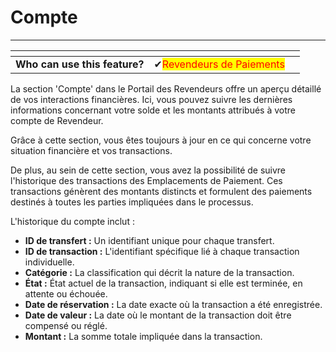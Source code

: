 # Compte

-------

<table data-card-size="large" data-view="cards"><thead><tr><th></th><th></th><th></th></tr></thead><tbody><tr><td><strong>Who can use this feature?</strong></td><td><span data-gb-custom-inline data-tag="emoji" data-code="2714">✔</span><mark style="color:red;">Revendeurs de Paiements</mark></td><td></td></tr></tbody></table>

La section 'Compte' dans le Portail des Revendeurs offre un aperçu détaillé de vos interactions financières. Ici, vous pouvez suivre les dernières informations concernant votre solde et les montants attribués à votre compte de Revendeur.

Grâce à cette section, vous êtes toujours à jour en ce qui concerne votre situation financière et vos transactions.

De plus, au sein de cette section, vous avez la possibilité de suivre l'historique des transactions des Emplacements de Paiement. Ces transactions génèrent des montants distincts et formulent des paiements destinés à toutes les parties impliquées dans le processus.

L'historique du compte inclut :

- **ID de transfert :** Un identifiant unique pour chaque transfert.
- **ID de transaction :** L'identifiant spécifique lié à chaque transaction individuelle.
- **Catégorie :** La classification qui décrit la nature de la transaction.
- **État :** État actuel de la transaction, indiquant si elle est terminée, en attente ou échouée.
- **Date de réservation :** La date exacte où la transaction a été enregistrée.
- **Date de valeur :** La date où le montant de la transaction doit être compensé ou réglé.
- **Montant :** La somme totale impliquée dans la transaction.

